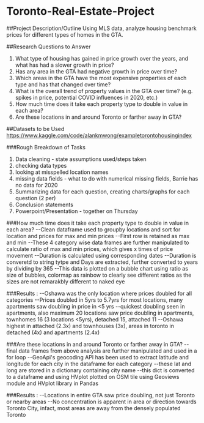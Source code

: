 # Toronto-Real-Estate-Project
##Project Description/Outline
Using MLS data, analyze housing benchmark prices for different types of homes in the GTA. 

##Research Questions to Answer
1.    What type of housing has gained in price growth over the years, and what has had a slower growth in price?  
2.    Has any area in the GTA had negative growth in price over time?
3.    Which areas in the GTA have the most expensive properties of each type and has that changed over time? 
4.    What is the overall trend of property values in the GTA over time? (e.g. spikes in price, potential COVID influences in 2020, etc.) 
5.    How much time does it take each property type to double in value in each area? 
6. Are these locations in and around Toronto or farther away in GTA?

##Datasets to be Used
https://www.kaggle.com/code/alankmwong/exampletorontohousingindex

###Rough Breakdown of Tasks
1.    Data cleaning - state assumptions used/steps taken  
1.    checking data types
2.    looking at misspelled location names
3.    missing data fields - what to do with numerical missing fields, Barrie has no data for 2020
2.    Summarizing data for each question, creating charts/graphs for each question (2 per)
3.    Conclusion statements
4.    Powerpoint/Presentation - together on Thursday 

###How much time does it take each property type to double in value in each area?
--Clean dataframe used to groupby locations and sort for location and prices for max and min prices
--First row is retained as max and min 
--These 4 category wise data frames are further manipulated to calculate ratio of max and min prices, which gives x times of price movement
--Duration is calculated using corresponding dates
--Duration is converetd to string tytpe and Days are extracted, further converted to years by dividing by 365
--This data is plotted on a bubble chart using ratio as size of bubbles, colormap as rainbow to clearly see different ratios as the sizes are not remarakbly different to naked eye


###Results : 
--Oshawa was the only location where prices doubled for all categories
--Prices doubled in 5yrs to 5.7yrs for most locations, many apartments saw doubling in price in <5 yrs
--quickest doubling seen in apartments, also maximum 20 locations saw price doubling in apartments, townhomes 16 (3 locations <5yrs), detached 15, attached 11
--Oshawa highest in attached (2.3x) and townhouses (3x), areas in toronto in detached (4x) and apartments (2.4x)



###Are these locations in and around Toronto or farther away in GTA?
--final data frames from above analysis are further manipulated and used in a for loop
--GeoApi's geocoding API has been used to extract latitude and longitude for each city in the dataframe for each category
--these lat and long are stored in a dictionary containing city name
--this dict is converted to a dataframe and using HVplot plotted on OSM tile using Geoviews module and HVplot library in Pandas


###Results : 
--Locations in entire GTA saw price doubling, not just Toronto or nearby areas
--No concentration is apparent in area or direction towards Toronto City, infact, most areas are away from the densely populated Toronto

